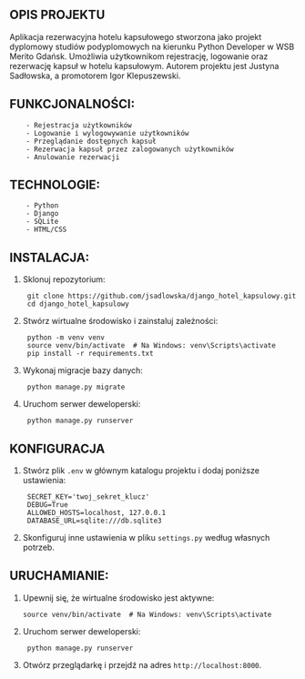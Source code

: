 ## OPIS PROJEKTU

Aplikacja rezerwacyjna hotelu kapsułowego stworzona jako projekt dyplomowy studiów podyplomowych na kierunku Python Developer 
w WSB Merito Gdańsk. Umożliwia użytkownikom rejestrację, logowanie oraz rezerwację kapsuł w hotelu kapsułowym.
Autorem projektu jest Justyna Sadłowska, a promotorem Igor Klepuszewski.

## FUNKCJONALNOŚCI:

        - Rejestracja użytkowników
        - Logowanie i wylogowywanie użytkowników
        - Przeglądanie dostępnych kapsuł
        - Rezerwacja kapsuł przez zalogowanych użytkowników
        - Anulowanie rezerwacji

## TECHNOLOGIE:

        - Python
        - Django
        - SQLite 
        - HTML/CSS

## INSTALACJA:

1. Sklonuj repozytorium:
   
        git clone https://github.com/jsadlowska/django_hotel_kapsulowy.git
        cd django_hotel_kapsulowy
    
3. Stwórz wirtualne środowisko i zainstaluj zależności:

        python -m venv venv
        source venv/bin/activate  # Na Windows: venv\Scripts\activate
        pip install -r requirements.txt

4. Wykonaj migracje bazy danych:

        python manage.py migrate

5. Uruchom serwer deweloperski:

        python manage.py runserver
  
## KONFIGURACJA

1. Stwórz plik `.env` w głównym katalogu projektu i dodaj poniższe ustawienia:

        SECRET_KEY='twoj_sekret_klucz'
        DEBUG=True
        ALLOWED_HOSTS=localhost, 127.0.0.1
        DATABASE_URL=sqlite:///db.sqlite3
 

2. Skonfiguruj inne ustawienia w pliku `settings.py` według własnych potrzeb.

## URUCHAMIANIE:

1. Upewnij się, że wirtualne środowisko jest aktywne:
    
       source venv/bin/activate  # Na Windows: venv\Scripts\activate
    

2. Uruchom serwer deweloperski:
    
        python manage.py runserver
    

3. Otwórz przeglądarkę i przejdź na adres `http://localhost:8000`.

   

